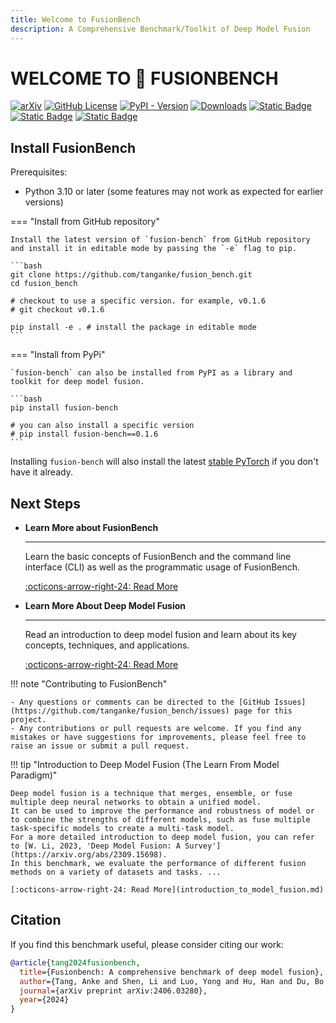 ```yaml
---
title: Welcome to FusionBench
description: A Comprehensive Benchmark/Toolkit of Deep Model Fusion
---
```


# **WELCOME TO 🧬 FUSIONBENCH**

[![arXiv](https://img.shields.io/badge/arXiv-2406.03280-b31b1b.svg)](http://arxiv.org/abs/2406.03280)
[![GitHub License](https://img.shields.io/github/license/tanganke/fusion_bench)](https://github.com/tanganke/fusion_bench/blob/main/LICENSE)
[![PyPI - Version](https://img.shields.io/pypi/v/fusion-bench)](https://pypi.org/project/fusion-bench/)
[![Downloads](https://static.pepy.tech/badge/fusion-bench/month)](https://pepy.tech/project/fusion-bench)
[![Static Badge](https://img.shields.io/badge/doc-mkdocs-blue)](https://tanganke.github.io/fusion_bench/)
[![Static Badge](https://img.shields.io/badge/code%20style-black-black)](https://github.com/psf/black)
[![Static Badge](https://img.shields.io/badge/code%20style-yamlfmt-black)](https://github.com/google/yamlfmt)

## Install FusionBench

Prerequisites:

- Python 3.10 or later (some features may not work as expected for earlier versions)

=== "Install from GitHub repository"

    Install the latest version of `fusion-bench` from GitHub repository and install it in editable mode by passing the `-e` flag to pip.

    ```bash
    git clone https://github.com/tanganke/fusion_bench.git
    cd fusion_bench

    # checkout to use a specific version. for example, v0.1.6
    # git checkout v0.1.6

    pip install -e . # install the package in editable mode
    ```

=== "Install from PyPi"

    `fusion-bench` can also be installed from PyPI as a library and toolkit for deep model fusion.

    ```bash
    pip install fusion-bench

    # you can also install a specific version
    # pip install fusion-bench==0.1.6
    ```

Installing `fusion-bench` will also install the latest [stable PyTorch](https://pytorch.org/) if you don't have it already.

## Next Steps

<div class="grid cards" markdown>

- **Learn More about FusionBench**

    ---

    Learn the basic concepts of FusionBench and the command line interface (CLI) as well as the programmatic usage of FusionBench.

    [:octicons-arrow-right-24: Read More](get_started/index.md)

- **Learn More About Deep Model Fusion**

    ---

    Read an introduction to deep model fusion and learn about its key concepts, techniques, and applications.

    [:octicons-arrow-right-24: Read More](introduction_to_model_fusion.md)

</div>


!!! note "Contributing to FusionBench"

    - Any questions or comments can be directed to the [GitHub Issues](https://github.com/tanganke/fusion_bench/issues) page for this project.
    - Any contributions or pull requests are welcome. If you find any mistakes or have suggestions for improvements, please feel free to raise an issue or submit a pull request.

!!! tip "Introduction to Deep Model Fusion (The Learn From Model Paradigm)"

    Deep model fusion is a technique that merges, ensemble, or fuse multiple deep neural networks to obtain a unified model.
    It can be used to improve the performance and robustness of model or to combine the strengths of different models, such as fuse multiple task-specific models to create a multi-task model.
    For a more detailed introduction to deep model fusion, you can refer to [W. Li, 2023, 'Deep Model Fusion: A Survey'](https://arxiv.org/abs/2309.15698). 
    In this benchmark, we evaluate the performance of different fusion methods on a variety of datasets and tasks. ...

    [:octicons-arrow-right-24: Read More](introduction_to_model_fusion.md)

## Citation

If you find this benchmark useful, please consider citing our work:

```bibtex
@article{tang2024fusionbench,
  title={Fusionbench: A comprehensive benchmark of deep model fusion},
  author={Tang, Anke and Shen, Li and Luo, Yong and Hu, Han and Du, Bo and Tao, Dacheng},
  journal={arXiv preprint arXiv:2406.03280},
  year={2024}
}
```
